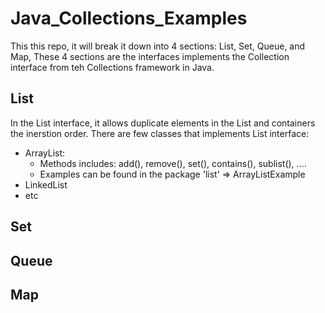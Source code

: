 # Java_Collections_Examples
This this repo, it will break it down into 4 sections: List, Set, Queue, and Map, These 4 sections are the interfaces implements the Collection interface from teh Collections framework in Java.

## List
In the List interface, it allows duplicate elements in the List and containers the inerstion order. There are few classes that implements List interface:
- ArrayList:
  - Methods includes: add(), remove(), set(), contains(), sublist(), ....
  - Examples can be found in the package 'list' => ArrayListExample
- LinkedList
- etc




## Set



## Queue



## Map
